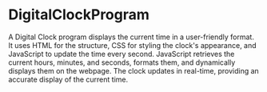 # DigitalClockProgram

A Digital Clock program displays the current time in a user-friendly format. It uses HTML for the structure, CSS for styling the clock's appearance, and JavaScript to update the time every second. 
JavaScript retrieves the current hours, minutes, and seconds, formats them, and dynamically displays them on the webpage.
The clock updates in real-time, providing an accurate display of the current time.
